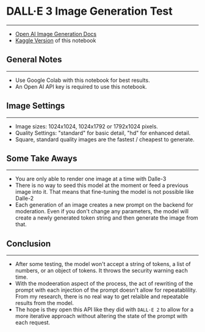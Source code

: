 # DALL·E 3 Image Generation Test
---
- [Open AI Image Generation Docs](https://platform.openai.com/docs/guides/images/image-generation)
- [Kaggle Version](https://www.kaggle.com/edwardrehr/dall-e-3-image-generation-kaggle-test) of this notebook

## General Notes
---
* Use Google Colab with this notebook for best results.
* An Open AI API key is required to use this notebook.

## Image Settings
---
* Image sizes: 1024x1024, 1024x1792 or 1792x1024 pixels.
* Quality Settings: "standard" for basic detail, "hd" for enhanced detail.
* Square, standard quality images are the fastest / cheapest to generate.

## Some Take Aways
---
* You are only able to render one image at a time with Dalle-3
* There is no way to seed this model at the moment or feed a previous image into it. That means that fine-tuning the model is not possible like Dalle-2
* Each generation of an image creates a new prompt on the backend for moderation. Even if you don't change any parameters, the model will create a newly generated token string and then generate the image from that.

## Conclusion
---
- After some testing, the model won't accept a string of tokens, a list of numbers, or an object of tokens. It throws the security warning each time.
- With the modeeration aspect of the process, the act of rewriting of the prompt with each injection of the prompt doesn't allow for repeatablility. From my research, there is no real way to get relaible and repeatable results from the model.
- The hope is they open this API like they did with `DALL·E 2` to allow for a more iterative approach without altering the state of the prompt with each request.

